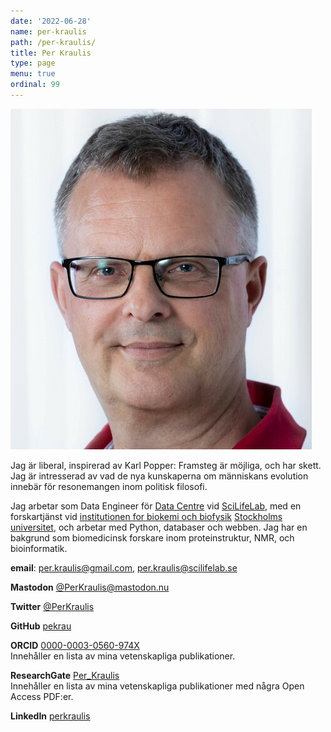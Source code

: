 ```yaml
---
date: '2022-06-28'
name: per-kraulis
path: /per-kraulis/
title: Per Kraulis
type: page
menu: true
ordinal: 99
---
```

![Per Kraulis](/files/Per_Kraulis_2019-06-25.jpg "Per Kraulis")

Jag är liberal, inspirerad av Karl Popper: Framsteg är möjliga, och har skett. Jag är intresserad av vad de nya kunskaperna om människans evolution innebär för resonemangen inom politisk filosofi.

Jag arbetar som Data Engineer för [Data Centre](https://www.scilifelab.se/data/)
vid [SciLifeLab](https://www.scilifelab.se/), med en forskartjänst vid [institutionen for biokemi och biofysik](http://www.dbb.su.se/) [Stockholms universitet](http://www.su.se/), och arbetar med Python, databaser och webben. Jag har en bakgrund som biomedicinsk forskare inom proteinstruktur, NMR, och bioinformatik.

**email**: per.kraulis@gmail.com, per.kraulis@scilifelab.se

**Mastodon** [@PerKraulis@mastodon.nu](https://mastodon.nu/@PerKraulis)

**Twitter** [@PerKraulis](https://twitter.com/PerKraulis)

**GitHub** [pekrau](https://github.com/pekrau)

**ORCID** [0000-0003-0560-974X](https://orcid.org/0000-0003-0560-974X)  
Innehåller en lista av mina vetenskapliga publikationer.

**ResearchGate** [Per_Kraulis](https://www.researchgate.net/profile/Per_Kraulis)  
Innehåller en lista av mina vetenskapliga publikationer med några Open Access PDF:er.

**LinkedIn** [perkraulis](https://www.linkedin.com/in/perkraulis)
